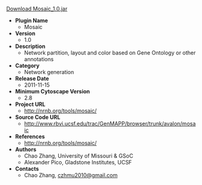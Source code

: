 <a href="Mosaic_1.0.jar">Download Mosaic_1.0.jar</a>

* __Plugin Name__
  * Mosaic
* __Version__
  * 1.0
* __Description__
  * Network partition, layout and color based on Gene Ontology or other annotations
* __Category__
  * Network generation
* __Release Date__
  * 2011-11-15
* __Minimum Cytoscape Version__
  * 2.8
* __Project URL__
  * http://nrnb.org/tools/mosaic/
* __Source Code URL__
  * http://www.rbvi.ucsf.edu/trac/GenMAPP/browser/trunk/avalon/mosaic
* __References__
  * http://nrnb.org/tools/mosaic/
* __Authors__
  * Chao Zhang, University of Missouri & GSoC
  * Alexander Pico, Gladstone Institutes, UCSF
* __Contacts__
  * Chao Zhang, czhmu2010@gmail.com
